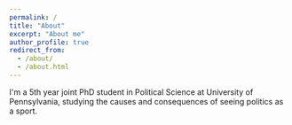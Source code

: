 ```yaml
---
permalink: /
title: "About"
excerpt: "About me"
author_profile: true
redirect_from: 
  - /about/
  - /about.html
---
```


I'm a 5th year joint PhD student in Political Science at University of Pennsylvania, studying the causes and consequences of seeing politics as a sport.